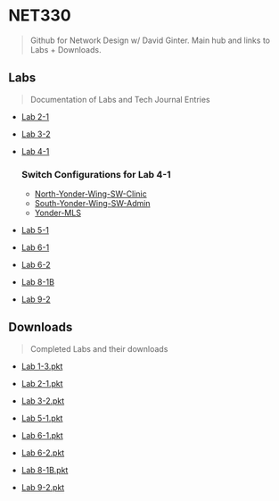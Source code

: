 # NET330
> Github for Network Design w/ David Ginter. Main hub and links to Labs + Downloads.
## Labs
> Documentation of Labs and Tech Journal Entries

* [Lab 2-1](https://github.com/seabar24/NET330/wiki/Lab-2‐1)

* [Lab 3-2](https://github.com/seabar24/NET330/wiki/Lab-3‐2)

* [Lab 4-1](https://github.com/seabar24/NET330/wiki/Lab-4‐1)
  ### Switch Configurations for Lab 4-1
  * [North-Yonder-Wing-SW-Clinic](https://github.com/seabar24/NET330/blob/Home/North-Yonder-Wing-SW-Clinic.txt)
  * [South-Yonder-Wing-SW-Admin](https://github.com/seabar24/NET330/blob/Home/South-Yonder-Wing-SW-Admin.txt)
  * [Yonder-MLS](https://github.com/seabar24/NET330/blob/Home/Yonder-MLS.txt)

* [Lab 5-1](https://github.com/seabar24/NET330/wiki/Lab-5‐1)

* [Lab 6-1](https://github.com/seabar24/NET330/wiki/Lab-6‐1)

* [Lab 6-2](https://github.com/seabar24/NET330/wiki/Lab-6‐2)

* [Lab 8-1B](https://github.com/seabar24/NET330/wiki/Lab-8‐1B)

* [Lab 9-2](https://github.com/seabar24/NET330/wiki/Lab-9‐2)
## Downloads
> Completed Labs and their downloads
* [Lab 1-3.pkt](https://champlain.instructure.com/courses/2088102/assignments/31053540/submissions/4076874?download=281735857)

* [Lab 2-1.pkt](https://champlain.instructure.com/courses/2088102/assignments/31053546/submissions/4076874?download=281835115)

* [Lab 3-2.pkt](https://champlain.instructure.com/courses/2088102/assignments/31053552/submissions/4076874?download=282587051)

* [Lab 5-1.pkt](https://champlain.instructure.com/courses/2088102/assignments/31053556/submissions/4076874?download=284748605)

* [Lab 6-1.pkt](https://drive.google.com/file/d/1RovdpxjgWyphNu5LPX-U9XxPx5UdPUvP/view?usp=sharing)

* [Lab 6-2.pkt](https://drive.google.com/file/d/1OrzOmuaPnnW1fJXbXb5ye8tnAhsUmjXO/view?usp=sharing)

* [Lab 8-1B.pkt](https://drive.google.com/file/d/1-T180UgdzClT5D4k8GmaqRYbNJ2R5_LF/view?usp=sharing)

* [Lab 9-2.pkt](https://drive.google.com/file/d/1diYR-KeBcl_85qo0866yTftgp-8Mb7UR/view?usp=sharing)
